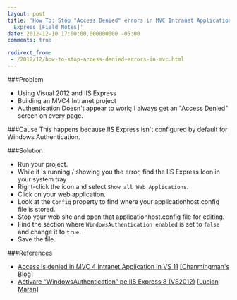```yaml
---
layout: post
title: 'How To: Stop "Access Denied" errors in MVC Intranet Applications VS 2012/IIS
  Express [Field Notes]'
date: 2012-12-10 17:00:00.000000000 -05:00
comments: true

redirect_from:
 - /2012/12/how-to-stop-access-denied-errors-in-mvc.html
---
```

###Problem
* Using Visual 2012 and IIS Express
* Building an MVC4 Intranet project
* Authentication Doesn't appear to work; I always get an "Access Denied" screen on every page.

###Cause
This happens because IIS Express isn't configured by default for Windows Authentication.

###Solution
* Run your project.
* While it is running / showing you the error, find the IIS Express Icon in your system tray
* Right-click the icon and select `Show all Web Applications`.
* Click on your web application.
* Look at the `Config` property to find where your applicationhost.config file is stored.
* Stop your web site and open that applicationhost.config file for editing.
* Find the section where `WindowsAuthentication enabled` is set to `false` and change it to `true`. 
* Save the file.

###References


* [Access is denied in MVC 4 Intranet Application in VS 11](http://chanmingman.wordpress.com/2012/06/19/access-is-denied-in-mvc-4-intranet-application-in-vs-11/) [[Chanmingman's Blog]](http://chanmingman.wordpress.com/)
* [Activare “WindowsAuthentication” pe IIS Express 8 (VS2012)](http://maran.ro/2012/09/06/activare-windowsauthentication-pe-iis-express-8-vs2012/) [[Lucian Maran]](http://maran.ro/)
